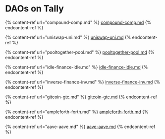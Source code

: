 # DAOs on Tally

{% content-ref url="compound-comp.md" %}
[compound-comp.md](compound-comp.md)
{% endcontent-ref %}

{% content-ref url="uniswap-uni.md" %}
[uniswap-uni.md](uniswap-uni.md)
{% endcontent-ref %}

{% content-ref url="pooltogether-pool.md" %}
[pooltogether-pool.md](pooltogether-pool.md)
{% endcontent-ref %}

{% content-ref url="idle-finance-idle.md" %}
[idle-finance-idle.md](idle-finance-idle.md)
{% endcontent-ref %}

{% content-ref url="inverse-finance-inv.md" %}
[inverse-finance-inv.md](inverse-finance-inv.md)
{% endcontent-ref %}

{% content-ref url="gitcoin-gtc.md" %}
[gitcoin-gtc.md](gitcoin-gtc.md)
{% endcontent-ref %}

{% content-ref url="ampleforth-forth.md" %}
[ampleforth-forth.md](ampleforth-forth.md)
{% endcontent-ref %}

{% content-ref url="aave-aave.md" %}
[aave-aave.md](aave-aave.md)
{% endcontent-ref %}
